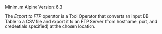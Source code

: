 Minimum Alpine Version: 6.3

The *Export to FTP* operator is a Tool Operator that converts an input DB Table to a CSV file and export it to an FTP Server
(from hostname, port, and credentials specified) at the chosen location.





